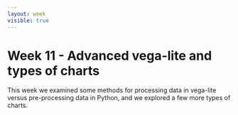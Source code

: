 ```yaml
---
layout: week
visible: true
---
```


# Week 11 - Advanced vega-lite and types of charts

This week we examined some methods for processing data in vega-lite versus pre-processing data in Python, and we explored a few more types of charts.
